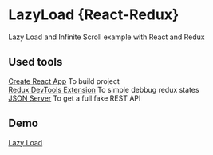 # LazyLoad {React-Redux}
Lazy Load and Infinite Scroll example with React and Redux

## Used tools
[Create React App](https://github.com/facebookincubator/create-react-app) To build project <br />
[Redux DevTools Extension](https://github.com/zalmoxisus/redux-devtools-extension) To simple debbug redux states <br />
[JSON Server](https://github.com/typicode/json-server) To get a full fake REST API <br />


## Demo 
[Lazy Load](https://purumvisum.github.io/lazyload/)


